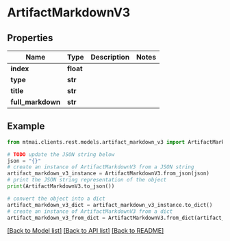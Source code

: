 # ArtifactMarkdownV3


## Properties

Name | Type | Description | Notes
------------ | ------------- | ------------- | -------------
**index** | **float** |  | 
**type** | **str** |  | 
**title** | **str** |  | 
**full_markdown** | **str** |  | 

## Example

```python
from mtmai.clients.rest.models.artifact_markdown_v3 import ArtifactMarkdownV3

# TODO update the JSON string below
json = "{}"
# create an instance of ArtifactMarkdownV3 from a JSON string
artifact_markdown_v3_instance = ArtifactMarkdownV3.from_json(json)
# print the JSON string representation of the object
print(ArtifactMarkdownV3.to_json())

# convert the object into a dict
artifact_markdown_v3_dict = artifact_markdown_v3_instance.to_dict()
# create an instance of ArtifactMarkdownV3 from a dict
artifact_markdown_v3_from_dict = ArtifactMarkdownV3.from_dict(artifact_markdown_v3_dict)
```
[[Back to Model list]](../README.md#documentation-for-models) [[Back to API list]](../README.md#documentation-for-api-endpoints) [[Back to README]](../README.md)


